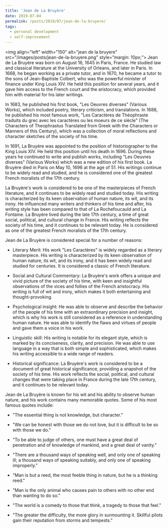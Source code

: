 ```yaml
---
title: 'Jean de La Bruyère'
date: 2019-07-04
permalink: /posts/2019/07/jean-de-la-bruyere/
tags:
  - personal development
  - self-improvement
---
```


<img align="left" width="150" alt="jean de la bruyere" src="/images/posts/jean-de-la-bruyere.png" style=”margin: 10px;”> Jean de La Bruyère was born on August 16, 1645 in Paris, France. He studied law and classical literature at the University of Orleans, and later in Paris. In 1668, he began working as a private tutor, and in 1670, he became a tutor to the sons of Jean-Baptiste Colbert, who was the powerful minister of finance under King Louis XIV. He held this position for several years, and it gave him access to the French court and the aristocracy, which provided him with material for his later writings.

In 1683, he published his first book, "Les Oeuvres diverses" (Various Works), which included poetry, literary criticism, and translations. In 1688, he published his most famous work, "Les Caractères de Théophraste traduits du grec avec les caractères ou les moeurs de ce siècle" (The Characters of Theophrastus Translated from Greek with the Characters or Manners of this Century), which was a collection of moral reflections and character sketches of the society of his time.

In 1691, La Bruyère was appointed to the position of historiographer to the King Louis XIV. He held this position until his death in 1696. During these years he continued to write and publish works, including "Les Oeuvres diverses" (Various Works) which was a new edition of his first book. La Bruyère died in Paris on May 10, 1696 at the age of 51. His writings continue to be widely read and studied, and he is considered one of the greatest French moralists of the 17th century.

La Bruyère's work is considered to be one of the masterpieces of French literature, and it continues to be widely read and studied today. His writing is characterized by its keen observation of human nature, its wit, and its irony. He influenced many writers and thinkers of his time and after, his writing style has been compared to that of La Rochefoucauld and La Fontaine. La Bruyère lived during the late 17th century, a time of great social, political, and cultural change in France. His writing reflects the society of his time, and it continues to be relevant today. He is considered as one of the greatest French moralists of the 17th century.

Jean de La Bruyère is considered special for a number of reasons:

* Literary Merit: His work "Les Caractères" is widely regarded as a literary masterpiece. His writing is characterized by its keen observation of human nature, its wit, and its irony, and it has been widely read and studied for centuries. It is considered a classic of French literature.

* Social and Cultural Commentary: La Bruyère's work offers a unique and vivid picture of the society of his time, with keen and insightful observations of the vices and follies of the French aristocracy. His writing is full of wit and irony, which makes it both entertaining and thought-provoking.

* Psychological insight: He was able to observe and describe the behavior of the people of his time with an extraordinary precision and insight, which is why his work is still considered as a reference in understanding human nature. He was able to identify the flaws and virtues of people and gave them a voice in his work.

* Linguistic skill: His writing is notable for its elegant style, which is marked by its conciseness, clarity, and precision. He was able to use language in a way that is both simple and sophisticated, which makes his writing accessible to a wide range of readers.

* Historical significance: La Bruyère's work is considered to be a document of great historical significance, providing a snapshot of the society of his time. His work reflects the social, political, and cultural changes that were taking place in France during the late 17th century, and it continues to be relevant today.

Jean de La Bruyère is known for his wit and his ability to observe human nature, and his work contains many memorable quotes. Some of his most famous quotes include:

* "The essential thing is not knowledge, but character."

* "We can be honest with those we do not love, but it is difficult to be so with those we do."

* "To be able to judge of others, one must have a great deal of penetration and of knowledge of mankind, and a great deal of vanity."

* "There are a thousand ways of speaking well, and only one of speaking ill; a thousand ways of speaking suitably, and only one of speaking improperly."

* "Man is but a reed, the most feeble thing in nature, but he is a thinking reed."

* "Man is the only animal who causes pain to others with no other end than wanting to do so."

* "The world is a comedy to those that think, a tragedy to those that feel."

* "The greater the difficulty, the more glory in surmounting it. Skillful pilots gain their reputation from storms and tempests."